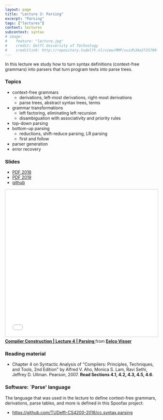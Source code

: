 ```yaml
---
layout: page
title: "Lecture 3: Parsing"
excerpt: "Parsing"
tags: ["lectures"]
context: lectures
subcontext: syntax
# image:
#    feature: "lecture.jpg"
#    credit: Delft University of Technology
#    creditlink: http://repository.tudelft.nl/view/MMP/uuid%3Aa2f25709-c56e-453e-9394-4a05acf603a4/
---
```


In this lecture we study how to turn syntax definitions (context-free grammars) into parsers that turn program texts into parse trees.

### Topics

- context-free grammars
  - derivations, left-most derivations, right-most derivations
  - parse trees, abstract syntax trees, terms
- grammar transformations
  - left factoring, eliminating left recursion
  - disambiguation with associativity and priority rules
- top-down parsing
- bottom-up parsing
  - reductions, shift-reduce parsing, LR parsing
  - first and follow
- parser generation
- error recovery

### Slides

- [PDF 2018](https://github.com/TUDelft-CS4200-2019/lectures/raw/master/03-parsing/CS4200-2018-4-parsing.pdf)
- [PDF 2019](https://github.com/TUDelft-CS4200-2019/lectures/raw/master/03-parsing/CS4200-2019-3-parsing.pdf)
- [github](https://github.com/TUDelft-CS4200-2019/lectures/tree/master/03-parsing)

<iframe src="//www.slideshare.net/slideshow/embed_code/key/tSZUWlmdRmknjO" width="595" height="485" frameborder="0" marginwidth="0" marginheight="0" scrolling="no" style="border:1px solid #CCC; border-width:1px; margin-bottom:5px; max-width: 100%;" allowfullscreen> </iframe> <div style="margin-bottom:5px"> <strong> <a href="//www.slideshare.net/eelcovisser/compiler-construction-lecture-4-parsing" title="Compiler Construction | Lecture 4 | Parsing " target="_blank">Compiler Construction | Lecture 4 | Parsing </a> </strong> from <strong><a href="https://www.slideshare.net/eelcovisser" target="_blank">Eelco Visser</a></strong> </div>

### Reading material

- Chapter 4 on Syntactic Analysis of "Compilers: Principles, Techniques, and Tools, 2nd Edition" by Alfred V. Aho, Monica S. Lam, Ravi Sethi, Jeffrey D. Ullman. Pearson, 2007. **Read Sections 4.1, 4.2, 4.3, 4.5, 4.6**.

### Software: `Parse' language

The language that was used in the lecture to define context-free grammars, derivations, parse tables, and more is defined in this Spoofax project:

- https://github.com/TUDelft-CS4200-2018/cc.syntax.parsing
